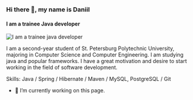 ### Hi there 👋, my name is Daniil
#### I am a trainee Java developer
![I am a trainee java developer](https://arturssmirnovs.github.io/github-profile-readme-generator/images/banner.png)

I am a second-year student of St. Petersburg Polytechnic University, majoring in Computer Science and Computer Engineering. I am studying java and popular frameworks. I have a great motivation and desire to start working in the field of software development.

Skills: Java / Spring / Hibernate / Maven / MySQL, PostgreSQL / Git

- 🔭 I’m currently working on this page. 




